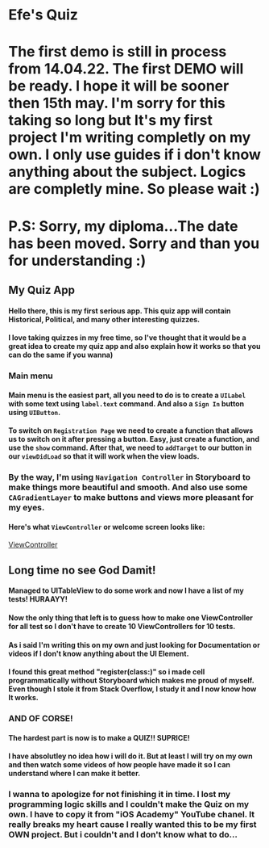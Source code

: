 # Efe's Quiz
# The first demo is still in process from 14.04.22. The first DEMO will be ready. I hope it will be sooner then 15th may. I'm sorry for this taking so long but It's my first project I'm writing completly on my own. I only use guides if i don't know anything about the subject. Logics are completly mine. So please wait :)
# P.S: Sorry, my diploma...The date has been moved. Sorry and than you for understanding :)
## My Quiz App
#### Hello there, this is my first serious app. This quiz app will contain Historical, Political, and many other interesting quizzes. 
#### I love taking quizzes in my free time, so I've thought that it would be a great idea to create my quiz app and also explain how it works so that you can do the same if you wanna) 
### Main menu
#### Main menu is the easiest part, all you need to do is to create a `UILabel` with some text using `label.text` command. And also a `Sign In` button using `UIButton`. 
#### To switch on `Registration Page` we need to create a function that allows us to switch on it after pressing a button. Easy, just create a function, and use the `show` command. After that, we need to `addTarget` to our button in our `viewDidLoad` so that it will work when the view loads. 
### By the way, I'm using `Navigation Controller` in Storyboard to make things more beautiful and smooth. And also use some `CAGradientLayer` to make buttons and views more pleasant for my eyes.

#### Here's what `ViewController` or welcome screen looks like:
[ViewController](./Photos/ViewControllerForQuizApp.jpeg)

## Long time no see God Damit! 
#### Managed to UITableView to do some work and now I have a list of my tests! HURAAYY!
#### Now the only thing that left is to guess how to make one ViewController for all test so I don't have to create 10 ViewControllers for 10 tests. 
#### As i said I'm writing this on my own and just looking for Documentation or videos if I don't know anything about the UI Element. 
#### I found this great method "register(class:)" so i made cell programmatically without Storyboard which makes me proud of myself. Even though I stole it from Stack Overflow, I study it and I now know how It works. 

### AND OF CORSE!
#### The hardest part is now is to make a QUIZ!! SUPRICE!
#### I have absolutley no idea how i will do it. But at least I will try on my own and then watch some videos of how people have made it so I can understand where I can make it better. 

### I wanna to apologize for not finishing it in time. I lost my programming logic skills and I couldn't make the Quiz on my own. I have to copy it from "iOS Academy" YouTube chanel. It really breaks my heart cause I really wanted this to be my first OWN project. But i couldn't and I don't know what to do...
